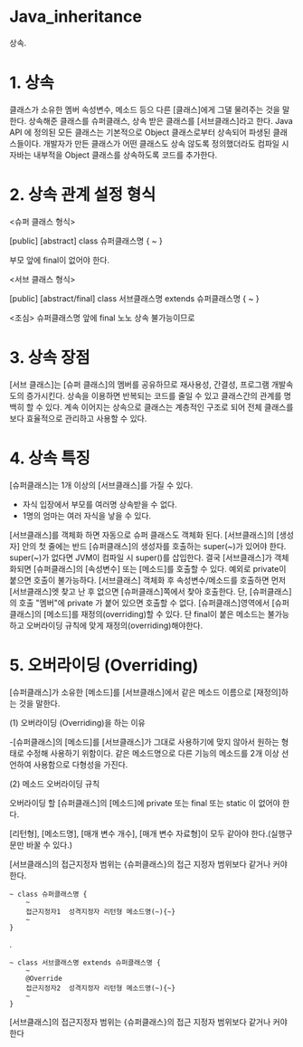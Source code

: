 # Java_inheritance
상속.



# 1. 상속

클래스가 소유한 멤버 속성변수, 메소드 등으 다른 [클래스]에게 그댈 물려주는 것을 말한다.
상속해준 클래스를 슈퍼클래스, 상속 받은 클래스를 [서브클래스]라고 한다.
Java API 에 정의된 모든 클래스는 기본적으로 Object 클래스로부터 상속되어 파생된 클래스들이다.
개발자가 만든 클래스가 어떤 클래스도 상속 않도록 정의했더라도 컴파일 시 자바는 내부적을 Object 클래스를 상속하도록 코드를 추가한다.


# 2. 상속 관계 설정 형식

<슈퍼 클래스 형식>

[public] [abstract] class 슈퍼클래스명 { ~ }

부모 앞에 final이 없어야 한다.

<서브 클래스 형식> 

[public] [abstract/final] class 서브클래스명 extends 슈퍼클래스명 { ~ }

<조심> 슈퍼클래스명 앞에 final 노노 상속 불가능이므로


# 3. 상속 장점

[서브 클래스]는 [슈퍼 클래스]의 멤버를 공유하므로 재사용성, 간결성, 프로그램 개발속도의 증가시킨다.
상속을 이용하면 반복되는 코드를 줄일 수 있고 클래스간의 관계를 명백히 할 수 있다.
계속 이어지는 상속으로 클래스는 계층적인 구조로 되어 전체 클래스를 보다 효율적으로 관리하고 사용할 수 있다.


# 4. 상속 특징

[슈퍼클래스]는 1개 이상의 [서브클래스]를 가질 수 있다.

- 자식 입장에서 부모를 여러명 상속받을 수 없다.
- 1명의 엄마는 여러 자식을 낳을 수 있다.

[서브클래스]를 객체화 하면 자동으로 슈퍼 클래스도 객체화 된다.
[서브클래스]의 [생성자] 안의 첫 줄에는 반드 [슈퍼클래스]의 생성자를 호출하는 super(~)가 있어야 한다.
super(~)가 없다면 JVM이 컴파일 시 super()를 삽입한다.
결국 [서브클래스]가 객체화되면 [슈퍼클래스]의 [속성변수] 또는 [메소드]를 호출할 수 있다. 예외로 private이 붙으면 호출이 불가능하다.
[서브클래스] 객체화 후 속성변수/메소드를 호출하면 먼저 [서브클래스]엣 찾고 난 후 없으면 [슈퍼클래스]쪽에서 찾아 호출한다.
단, [슈퍼클래스]의 호출 "멤버"에 private 가 붙어 있으면 호출할 수 없다. 
[슈퍼클래스]영역에서 [슈퍼클래스]의 [메소드]를 재정의(overriding)할 수 있다.
단 final이 붙은 메소드는 불가능하고 오버라이딩 규칙에 맞게 재정의(overriding)해야한다.


# 5. 오버라이딩 (Overriding)


[슈퍼클래스]가 소유한 [메소드]를 [서브클래스]에서 같은 메소드 이름으로 [재정의]하는 것을 말한다.

(1) 오버라이딩 (Overriding)을 하는 이유

-[슈퍼클래스]의 [메소드]를 [서브클래스]가 그대로 사용하기에 맞지 않아서 원하는 형태로 수정해 사용하기 위함이다.
같은 메소드명으로 다른 기능의 메소드를 2개 이상 선언하여 사용함으로 다형성을 가진다.

(2) 메소드 오버라이딩 규칙

오버라이딩 할 [슈퍼클래스]의 [메소드]에 private 또는 final 또는 static 이 없어야 한다.

[리턴형], [메소드명], [매개 변수 개수], [매개 변수 자료형]이 모두 같아야 한다.(실행구문만 바꿀 수 있다.)

[서브클래스]의 접근지정자 범위는 {슈퍼클래스}의 접근 지정자 범위보다 같거나 커야한다.

    ~ class 슈퍼클래스명 {
        ~
        접근지정자1  성격지정자 리턴형 메소드명(~){~}
        ~
    }
 
.

    ~ class 서브클래스명 extends 슈퍼클래스명 {
        ~
        @Override
        접근지정자2  성격지정자 리턴형 메소드명(~){~}
        ~
    }

[서브클래스]의 접근지정자 범위는 {슈퍼클래스}의 접근 지정자 범위보다 같거나 커야한다
